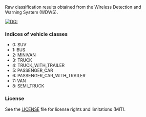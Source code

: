Raw classification results obtained from the Wireless Detection and Warning System (WDWS).

[![DOI](https://zenodo.org/badge/129371444.svg)](https://zenodo.org/badge/latestdoi/129371444)

### Indices of vehicle classes
* 0: SUV
* 1: BUS
* 2: MINIVAN
* 3: TRUCK
* 4: TRUCK_WITH_TRAILER
* 5: PASSENGER_CAR
* 6: PASSENGER_CAR_WITH_TRAILER
* 7: VAN
* 8: SEMI_TRUCK

### License

See the [LICENSE](LICENSE.md) file for license rights and limitations (MIT).
